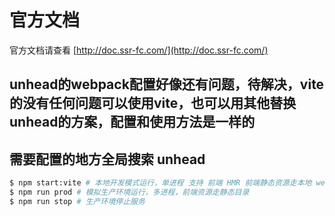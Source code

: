 # 官方文档

官方文档请查看 [http://doc.ssr-fc.com/](http://doc.ssr-fc.com/)

## unhead的webpack配置好像还有问题，待解决，vite的没有任何问题可以使用vite，也可以用其他替换unhead的方案，配置和使用方法是一样的
## 需要配置的地方全局搜索 unhead

```bash
$ npm start:vite # 本地开发模式运行，单进程 支持 前端 HMR 前端静态资源走本地 webpack 服务
$ npm run prod # 模拟生产环境运行，多进程，前端资源走静态目录
$ npm run stop # 生产环境停止服务
```